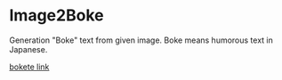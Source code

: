 # Image2Boke
Generation "Boke" text from given image. Boke means humorous text in Japanese. 

[bokete link](https://bokete.jp/)
